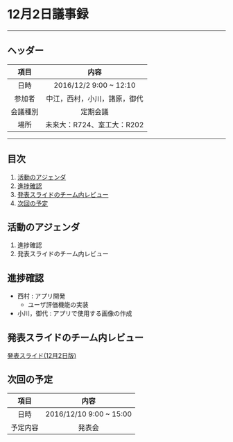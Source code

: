 # 12月2日議事録

---

## ヘッダー

|項目|内容|
|:--:|:--:|
| 日時 | 2016/12/2  9:00 ~ 12:10|
| 参加者 | 中江，西村，小川，諸原，御代 |
| 会議種別 | 定期会議 |
| 場所 | 未来大：R724、室工大：R202 |

---

## 目次

1. [活動のアジェンダ](#anchar1)
2. [進捗確認](#anchar2)
3. [発表スライドのチーム内レビュー](#anchar3)
4. [次回の予定](#anchar4)

## <div id="anchar1"/>活動のアジェンダ

1. 進捗確認
2. 発表スライドのチーム内レビュー

## <div id="anchar2"/>進捗確認

- 西村 : アプリ開発
	- ユーザ評価機能の実装
- 小川，御代 : アプリで使用する画像の作成

## <div id="anchar3" />発表スライドのチーム内レビュー

[発表スライド(12月2日版)](https://enpit2016fun.slack.com/files/nakae/F38VC50KT/pbl_d_20161202.pdf)

## <div id="anchar4"/>次回の予定

|項目|内容|
|:--:|:--:|
| 日時 | 2016/12/10  9:00 ~ 15:00|
| 予定内容 | 発表会 |
